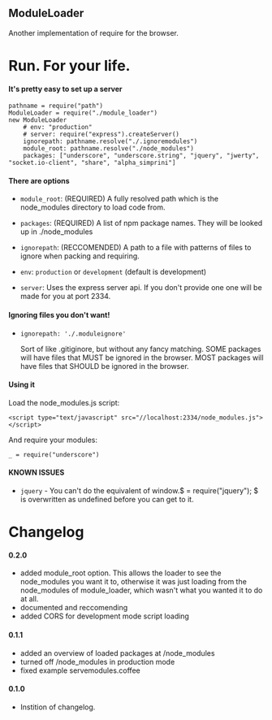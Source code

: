 ## ModuleLoader
Another implementation of require for the browser.
# Run. For your life.


#### It's pretty easy to set up a server
    
    pathname = require("path")
    ModuleLoader = require("./module_loader")
    new ModuleLoader 
        # env: "production"
        # server: require("express").createServer()
        ignorepath: pathname.resolve("./.ignoremodules")
        module_root: pathname.resolve("./node_modules")
        packages: ["underscore", "underscore.string", "jquery", "jwerty", "socket.io-client", "share", "alpha_simprini"]

#### There are options

* `module_root`: (REQUIRED) A fully resolved path which is the node_modules directory to load code from.

* `packages`: (REQUIRED) A list of npm package names. They will be looked up in ./node_modules

* `ignorepath`: (RECCOMENDED) A path to a file with patterns of files to ignore when packing and requiring.

* `env`: `production` or `development` (default is development)

* `server`: Uses the express server api. If you don't provide one one will be made for you at port 2334.

#### Ignoring files you don't want!

* `ignorepath: './.moduleignore'`

  Sort of like .gitiginore, but without any fancy matching. 
  SOME packages will have files that MUST be ignored in the browser.
  MOST packages will have files that SHOULD be ignored in the browser.
  
#### Using it 

Load the  node_modules.js script:

    <script type="text/javascript" src="//localhost:2334/node_modules.js"></script>

And require your modules:

    _ = require("underscore")

#### KNOWN ISSUES

* `jquery` - You can't do the equivalent of window.$ = require("jquery"); $ is overwritten as undefined before you can get to it.

# Changelog

#### 0.2.0

* added module_root option. This allows the loader to see the node_modules you want it to, otherwise it was just loading from the node_modules of module_loader, which wasn't what you wanted it to do at all.
* documented and reccomending 
* added CORS for development mode script loading

#### 0.1.1

* added an overview of loaded packages at /node_modules
* turned off /node_modules in production mode
* fixed example servemodules.coffee

#### 0.1.0

* Instition of changelog.